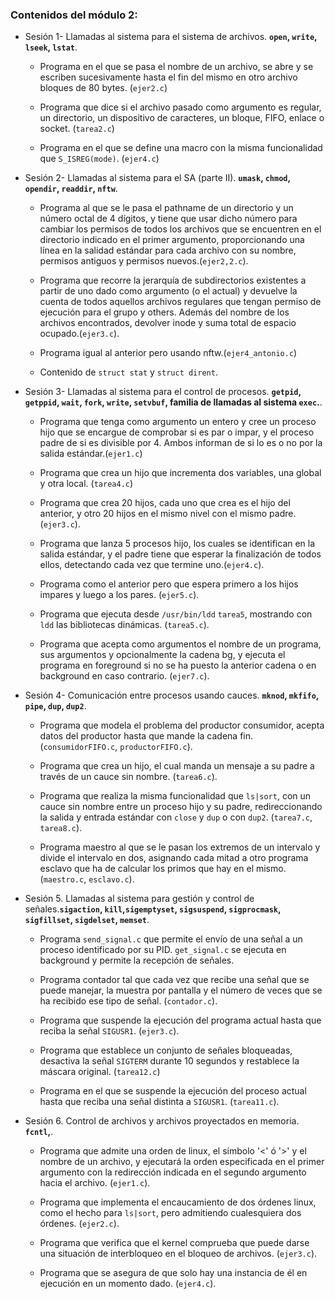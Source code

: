 ### Contenidos del módulo 2:
+ Sesión 1- Llamadas al sistema para el sistema de archivos. **`open`, `write`, `lseek`, `lstat`**.

    + Programa en el que se pasa el nombre de un archivo, se abre y se escriben sucesivamente hasta el fin del mismo en otro archivo bloques de 80 bytes. (`ejer2.c`)

    + Programa que dice si el archivo pasado como argumento es regular, un directorio, un dispositivo de caracteres, un bloque, FIFO,  enlace o socket. (`tarea2.c`)

    + Programa en el que se define una macro con la misma funcionalidad que `S_ISREG(mode)`. (`ejer4.c`)

+ Sesión 2- Llamadas al sistema para el SA (parte II). **`umask`, `chmod`, `opendir`, `readdir`, `nftw`**.

    + Programa al que se le pasa el pathname de un directorio y un número octal de 4 dígitos, y tiene que usar dicho número para cambiar los permisos de todos los archivos que se encuentren en el directorio indicado en el primer argumento, proporcionando una línea en la salidad estándar para cada archivo con su nombre, permisos antiguos y permisos nuevos.(`ejer2,2.c`).

    + Programa que recorre la jerarquía de subdirectorios existentes a partir de uno dado como argumento (o el actual) y devuelve la cuenta de todos aquellos archivos regulares que tengan permiso de ejecución para el grupo y others. Además del nombre de los archivos encontrados, devolver inode y suma total de espacio ocupado.(`ejer3.c`).

    + Programa igual al anterior pero usando nftw.(`ejer4_antonio.c`)

    + Contenido de `struct stat` y `struct dirent`.

+ Sesión 3- Llamadas al sistema para el control de procesos.
**`getpid`, `getppid`, `wait`, `fork`, `write`, `setvbuf`, familia de llamadas al sistema `exec`.**.

    + Programa que tenga como argumento un entero y cree un proceso hijo que se encargue de comprobar si es par o impar, y el proceso padre de si es divisible por 4. Ambos informan de si lo es o no por la salida estándar.(`ejer1.c`)

    + Programa que crea un hijo que incrementa dos variables, una global y otra local. (`tarea4.c`)

    + Programa que crea 20 hijos, cada uno que crea es el hijo del anterior, y otro 20 hijos en el mismo nivel con el mismo padre.(`ejer3.c`).

    + Programa que lanza 5 procesos hijo, los cuales se identifican en la salida estándar, y el padre tiene que esperar la finalización de todos ellos, detectando cada vez que termine uno.(`ejer4.c`).

    + Programa como el anterior pero que espera primero a los hijos impares y luego a los pares. (`ejer5.c`).

    + Programa que ejecuta desde `/usr/bin/ldd` `tarea5`, mostrando con `ldd` las bibliotecas dinámicas. (`tarea5.c`).

    + Programa que acepta como argumentos el nombre de un programa, sus argumentos y opcionalmente la cadena bg, y ejecuta el programa en foreground si no se ha puesto la anterior cadena o en background en caso contrario. (`ejer7.c`).

+ Sesión 4- Comunicación entre procesos usando cauces.
**`mknod`, `mkfifo`, `pipe`, `dup`, `dup2`**.

    + Programa que modela el problema del productor consumidor, acepta datos del productor hasta que mande la cadena fin. (`consumidorFIFO.c`, `productorFIFO.c`).

    + Programa que crea un hijo, el cual manda un mensaje a su padre a través de un cauce sin nombre. (`tarea6.c`).

    + Programa que realiza la misma funcionalidad que `ls|sort`, con un cauce sin nombre entre un proceso hijo y su padre, redireccionando la salida y entrada estándar con `close` y `dup` o con `dup2`. (`tarea7.c`, `tarea8.c`).

    + Programa maestro al que se le pasan los extremos de un intervalo y divide el intervalo en dos, asignando cada mitad a otro programa esclavo que ha de calcular los primos que hay en el mismo. (`maestro.c`, `esclavo.c`).

+ Sesión 5. Llamadas al sistema para gestión y control de señales.**`sigaction`, `kill`,`sigemptyset`, `sigsuspend`, `sigprocmask`, `sigfillset`, `sigdelset`, `memset`**.

    + Programa `send_signal.c` que permite el envío de una señal a un proceso identificado por su PID. `get_signal.c` se ejecuta en background y permite la recepción de señales.

    + Programa contador tal que cada vez que recibe una señal que se puede manejar, la muestra por pantalla y el número de veces que se ha recibido ese tipo de señal. (`contador.c`).

    + Programa que suspende la ejecución del programa actual hasta que reciba la señal `SIGUSR1`. (`ejer3.c`).

    + Programa que establece un conjunto de señales bloqueadas, desactiva la señal `SIGTERM` durante 10 segundos y restablece la máscara original. (`tarea12.c`)

    + Programa en el que se suspende la ejecución del proceso actual hasta que reciba una señal distinta a `SIGUSR1`. (`tarea11.c`).

+ Sesión 6. Control de archivos y archivos proyectados en memoria. **`fcntl`,**.

    + Programa que admite una orden de linux, el símbolo '<' ó '>' y el nombre de un archivo, y ejecutará la orden especificada en el primer argumento con la redirección indicada en el segundo argumento hacia el archivo. (`ejer1.c`).

    + Programa que implementa el encaucamiento de dos órdenes linux, como el hecho para `ls|sort`, pero admitiendo cualesquiera dos órdenes. (`ejer2.c`).

    + Programa que verifica que el kernel comprueba que puede darse una situación de interbloqueo en el bloqueo de archivos. (`ejer3.c`).

    + Programa que se asegura de que solo hay una instancia de él en ejecución en un momento dado. (`ejer4.c`).
